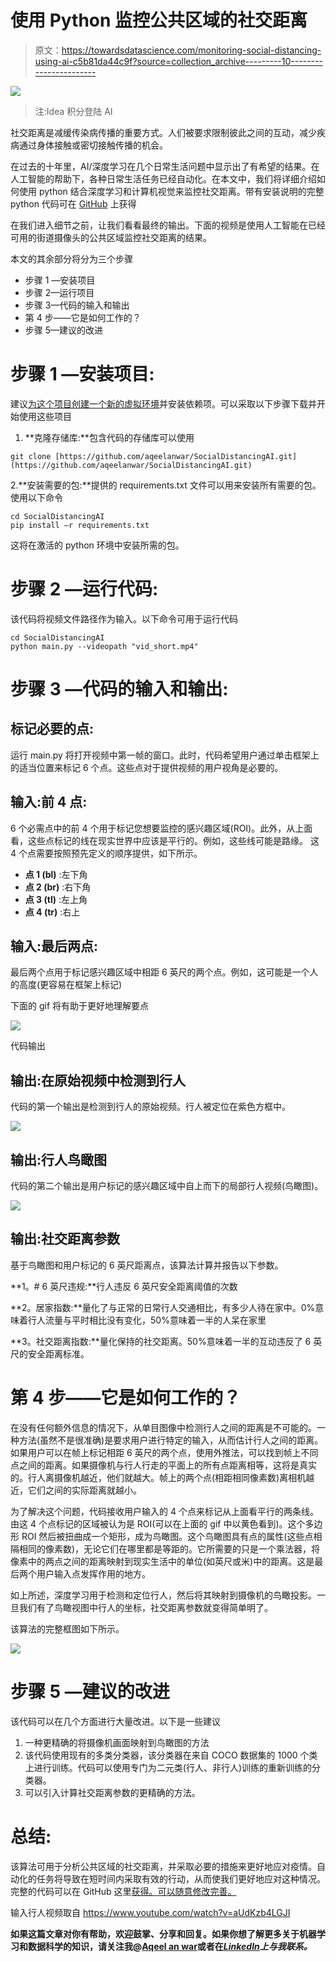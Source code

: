 # 使用 Python 监控公共区域的社交距离

> 原文：<https://towardsdatascience.com/monitoring-social-distancing-using-ai-c5b81da44c9f?source=collection_archive---------10----------------------->

![](img/9a4f7b08124636d632fda16e7a9054b4.png)

> 注:Idea 积分登陆 AI

社交距离是减缓传染病传播的重要方式。人们被要求限制彼此之间的互动，减少疾病通过身体接触或密切接触传播的机会。

在过去的十年里，AI/深度学习在几个日常生活问题中显示出了有希望的结果。在人工智能的帮助下，各种日常生活任务已经自动化。在本文中，我们将详细介绍如何使用 python 结合深度学习和计算机视觉来监控社交距离。带有安装说明的完整 python 代码可在 [GitHub](https://github.com/aqeelanwar/SocialDistancingAI) 上获得

在我们进入细节之前，让我们看看最终的输出。下面的视频是使用人工智能在已经可用的街道摄像头的公共区域监控社交距离的结果。

本文的其余部分将分为三个步骤

*   步骤 1 —安装项目
*   步骤 2—运行项目
*   步骤 3—代码的输入和输出
*   第 4 步——它是如何工作的？
*   步骤 5—建议的改进

# 步骤 1 —安装项目:

建议[为这个项目创建一个新的虚拟环境](/setting-up-python-platform-for-machine-learning-projects-cfd85682c54b)并安装依赖项。可以采取以下步骤下载并开始使用这些项目

1.  **克隆存储库:**包含代码的存储库可以使用

```
git clone [https://github.com/aqeelanwar/SocialDistancingAI.git](https://github.com/aqeelanwar/SocialDistancingAI.git)
```

2.**安装需要的包:**提供的 requirements.txt 文件可以用来安装所有需要的包。使用以下命令

```
cd SocialDistancingAI
pip install –r requirements.txt
```

这将在激活的 python 环境中安装所需的包。

# 步骤 2 —运行代码:

该代码将视频文件路径作为输入。以下命令可用于运行代码

```
cd SocialDistancingAI
python main.py --videopath "vid_short.mp4"
```

# 步骤 3 —代码的输入和输出:

## 标记必要的点:

运行 main.py 将打开视频中第一帧的窗口。此时，代码希望用户通过单击框架上的适当位置来标记 6 个点。这些点对于提供视频的用户视角是必要的。

## 输入:前 4 点:

6 个必需点中的前 4 个用于标记您想要监控的感兴趣区域(ROI)。此外，从上面看，这些点标记的线在现实世界中应该是平行的。例如，这些线可能是路缘。
这 4 个点需要按照预先定义的顺序提供，如下所示。

*   **点 1 (bl)** :左下角
*   **点 2 (br)** :右下角
*   **点 3 (tl)** :左上角
*   **点 4 (tr)** :右上

## 输入:最后两点:

最后两个点用于标记感兴趣区域中相距 6 英尺的两个点。例如，这可能是一个人的高度(更容易在框架上标记)

下面的 gif 将有助于更好地理解要点

![](img/a87a14492a123540cc67bab099bcf6c0.png)

代码输出

## 输出:在原始视频中检测到行人

代码的第一个输出是检测到行人的原始视频。行人被定位在紫色方框中。

![](img/3404d6fbd5d6485a154ed01e62df3aef.png)

## 输出:行人鸟瞰图

代码的第二个输出是用户标记的感兴趣区域中自上而下的局部行人视频(鸟瞰图)。

![](img/e8017c69c159ba15f05fc584e6a2ca76.png)

## 输出:社交距离参数

基于鸟瞰图和用户标记的 6 英尺距离点，该算法计算并报告以下参数。

**1。# 6 英尺违规:**行人违反 6 英尺安全距离阈值的次数

**2。居家指数:**量化了与正常的日常行人交通相比，有多少人待在家中。0%意味着行人流量与平时相比没有变化，50%意味着一半的人呆在家里

**3。社交距离指数:**量化保持的社交距离。50%意味着一半的互动违反了 6 英尺的安全距离标准。

# 第 4 步——它是如何工作的？

在没有任何额外信息的情况下，从单目图像中检测行人之间的距离是不可能的。一种方法(虽然不是很准确)是要求用户进行特定的输入，从而估计行人之间的距离。如果用户可以在帧上标记相距 6 英尺的两个点，使用外推法，可以找到帧上不同点之间的距离。如果摄像机与行人行走的平面上的所有点距离相等，这将是真实的。行人离摄像机越近，他们就越大。帧上的两个点(相距相同像素数)离相机越近，它们之间的实际距离就越小。

为了解决这个问题，代码接收用户输入的 4 个点来标记从上面看平行的两条线。由这 4 个点标记的区域被认为是 ROI(可以在上面的 gif 中以黄色看到)。这个多边形 ROI 然后被扭曲成一个矩形，成为鸟瞰图。这个鸟瞰图具有点的属性(这些点相隔相同的像素数)，无论它们在哪里都是等距的。它所需要的只是一个乘法器，将像素中的两点之间的距离映射到现实生活中的单位(如英尺或米)中的距离。这是最后两个用户输入点发挥作用的地方。

如上所述，深度学习用于检测和定位行人，然后将其映射到摄像机的鸟瞰投影。一旦我们有了鸟瞰视图中行人的坐标，社交距离参数就变得简单明了。

该算法的完整框图如下所示。

![](img/3ca0a2617b8587101368a8e33d69cdf1.png)

# 步骤 5 —建议的改进

该代码可以在几个方面进行大量改进。以下是一些建议

1.  一种更精确的将摄像机画面映射到鸟瞰图的方法
2.  该代码使用现有的多类分类器，该分类器在来自 COCO 数据集的 1000 个类上进行训练。代码可以使用专门为二元类(行人、非行人)训练的重新训练的分类器。
3.  可以引入计算社交距离参数的更精确的方法。

# 总结:

该算法可用于分析公共区域的社交距离，并采取必要的措施来更好地应对疫情。自动化的任务将导致在短时间内采取有效的行动，从而使我们更好地应对这种情况。完整的代码可以在 GitHub 这里[获得。可以随意修改完善。](https://github.com/aqeelanwar/SocialDistancingAI)

输入行人视频取自 https://www.youtube.com/watch?v=aUdKzb4LGJI

**如果这篇文章对你有帮助，欢迎鼓掌、分享和回复。如果你想了解更多关于机器学习和数据科学的知识，请关注我@**[**Aqeel an war**](https://medium.com/u/a7cc4f201fb5?source=post_page-----c5b81da44c9f--------------------------------)**或者在**[***LinkedIn***](https://www.linkedin.com/in/aqeelanwarmalik/)***上与我联系。***